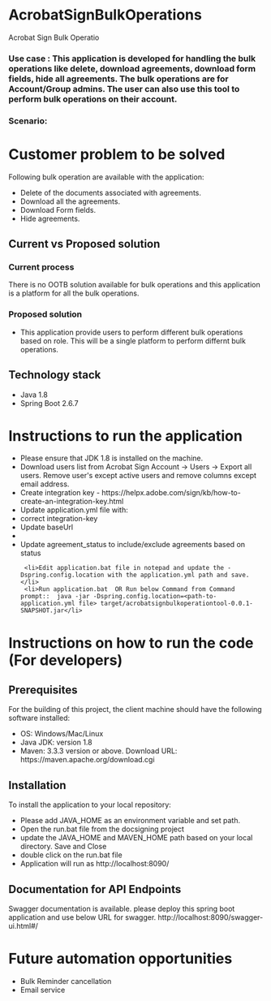 # AcrobatSignBulkOperations
Acrobat Sign Bulk Operatio

### Use case : This application is developed for handling the bulk operations like delete, download agreements, download form fields, hide all agreements. The bulk operations are for Account/Group admins. The user can also use this tool to perform bulk operations on their account.

### Scenario:


# Customer problem to be solved

Following bulk operation are available with the application:
  <ul>
  <li>
    Delete of the documents associated with agreements.
  </li>
    <li>
     Download all the agreements. 
  </li>
  <li> Download Form fields.
  </li>
   <li> Hide agreements.
  </li>
  </ul>

## Current vs Proposed solution

### Current process
 There is no OOTB solution available for bulk operations and this application is a platform for all the bulk operations.

### Proposed solution

<ul>
  <li>
    This application provide users to perform different bulk operations based on role. This will be a single platform to perform differnt bulk operations.
  </li>
  </ul>

## Technology stack
  <ul>
     <li>Java 1.8 </li>
     <li>Spring Boot 2.6.7 </li>
  </ul>

# Instructions to run the application
 <ul>
     <li>Please ensure that JDK 1.8 is installed on the machine.</li>
     <li>Download users list from Acrobat Sign Account -> Users -> Export all users. Remove user's except active users and remove columns except email address.</li>
     <li>Create integration key - https://helpx.adobe.com/sign/kb/how-to-create-an-integration-key.html </li>
     <li>Update application.yml file with:
       <li>correct integration-key</li>
       <li>Update baseUrl<li>
       <li>Update agreement_status to include/exclude agreements based on status</li>
      </li>
     
     <li>Edit application.bat file in notepad and update the -Dspring.config.location with the application.yml path and save.</li>
     <li>Run application.bat  OR Run below Command from Command prompt::  java -jar -Dspring.config.location=<path-to-application.yml file> target/acrobatsignbulkoperationtool-0.0.1-SNAPSHOT.jar</li>
  </ul>

# Instructions on how to run the code (For developers)
## Prerequisites
For the building of this project, the client machine should have the following software installed:
<ul>
  <li>
    OS: Windows/Mac/Linux
  </li>
  <li>
    Java JDK: version 1.8
  </li>
  <li>
    Maven: 3.3.3 version or above. Download URL: https://maven.apache.org/download.cgi
  </li>
</ul>
  
## Installation
To install the application to your local repository:
<ul>
  <li>
    Please add JAVA_HOME as an environment variable and set path.
  </li>
  <li>
    Open the run.bat file from the docsigning project
  </li>
  <li>
    update the JAVA_HOME and MAVEN_HOME path based on your local directory. Save and Close
  </li>
  <li> 
    double click on the run.bat file
  </li>
  <li> 
     Application will run as http://localhost:8090/
  </li>
</ul>

## Documentation for API Endpoints
 Swagger documentation is available. please deploy this spring boot application and use below URL for swagger.
http://localhost:8090/swagger-ui.html#/

# Future automation opportunities
<ul>
    <li>
      Bulk Reminder cancellation
  </li>
  <li> 
    Email service
  </li>
  </ul>
